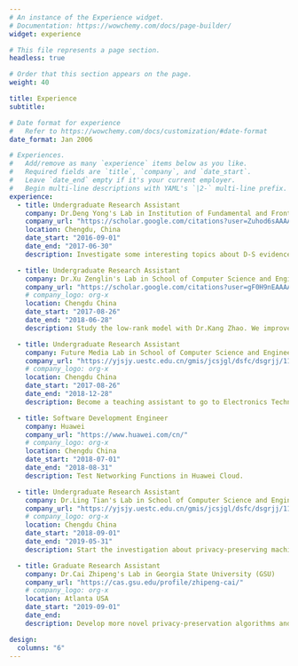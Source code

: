 ```yaml
---
# An instance of the Experience widget.
# Documentation: https://wowchemy.com/docs/page-builder/
widget: experience

# This file represents a page section.
headless: true

# Order that this section appears on the page.
weight: 40

title: Experience
subtitle:

# Date format for experience
#   Refer to https://wowchemy.com/docs/customization/#date-format
date_format: Jan 2006

# Experiences.
#   Add/remove as many `experience` items below as you like.
#   Required fields are `title`, `company`, and `date_start`.
#   Leave `date_end` empty if it's your current employer.
#   Begin multi-line descriptions with YAML's `|2-` multi-line prefix.
experience:
  - title: Undergraduate Research Assistant
    company: Dr.Deng Yong's Lab in Institution of Fundamental and Frontier Science (UESTC)
    company_url: "https://scholar.google.com/citations?user=Zuhod6sAAAAJ&hl=zh-CN"
    location: Chengdu, China
    date_start: "2016-09-01"
    date_end: "2017-06-30"
    description: Investigate some interesting topics about D-S evidence theory. The direction of determination is to solve the problem of fusion of related evidence sources.

  - title: Undergraduate Research Assistant
    company: Dr.Xu Zenglin's Lab in School of Computer Science and Engineering (UESTC)
    company_url: "https://scholar.google.com/citations?user=gF0H9nEAAAAJ&hl=zh-CN"
    # company_logo: org-x
    location: Chengdu China
    date_start: "2017-08-26"
    date_end: "2018-06-28"
    description: Study the low-rank model with Dr.Kang Zhao. We improved the image classification algorithm based on the low-rank model.

  - title: Undergraduate Research Assistant
    company: Future Media Lab in School of Computer Science and Engineering (UESTC)
    company_url: "https://yjsjy.uestc.edu.cn/gmis/jcsjgl/dsfc/dsgrjj/11705?yxsh=08"
    # company_logo: org-x
    location: Chengdu China
    date_start: "2017-08-26"
    date_end: "2018-12-28"
    description: Become a teaching assistant to go to Electronics Technology 29-th Institution of China to conduct Reinforcement Learning lectures with Professor Xie Ning.

  - title: Software Development Engineer
    company: Huawei
    company_url: "https://www.huawei.com/cn/"
    # company_logo: org-x
    location: Chengdu China
    date_start: "2018-07-01"
    date_end: "2018-08-31"
    description: Test Networking Functions in Huawei Cloud.

  - title: Undergraduate Research Assistant
    company: Dr.Ling Tian's Lab in School of Computer Science and Engineering (UESTC)
    company_url: "https://yjsjy.uestc.edu.cn/gmis/jcsjgl/dsfc/dsgrjj/11497?yxsh=08"
    # company_logo: org-x
    location: Chengdu China
    date_start: "2018-09-01"
    date_end: "2019-05-31"
    description: Start the investigation about privacy-preserving machine learning.

  - title: Graduate Research Assistant
    company: Dr.Cai Zhipeng's Lab in Georgia State University (GSU)
    company_url: "https://cas.gsu.edu/profile/zhipeng-cai/"
    # company_logo: org-x
    location: Atlanta USA
    date_start: "2019-09-01"
    date_end:
    description: Develop more novel privacy-preservation algorithms and design more efficient deep learning architectures.

design:
  columns: "6"
---
```


